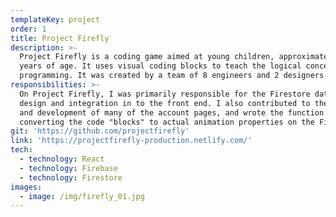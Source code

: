 ```yaml
---
templateKey: project
order: 1
title: Project Firefly
description: >-
  Project Firefly is a coding game aimed at young children, approximately five
  years of age. It uses visual coding blocks to teach the logical concepts of
  programming. It was created by a team of 8 engineers and 2 designers. 
responsibilities: >-
  On Project Firefly, I was primarily responsible for the Firestore database
  design and integration in to the front end. I also contributed to the styling
  and development of many of the account pages, and wrote the function for
  converting the code "blocks" to actual animation properties on the Fireflies.
git: 'https://github.com/projectfirefly'
link: 'https://projectfirefly-production.netlify.com/'
tech:
  - technology: React
  - technology: Firebase
  - technology: Firestore
images:
  - image: /img/firefly_01.jpg
---
```


